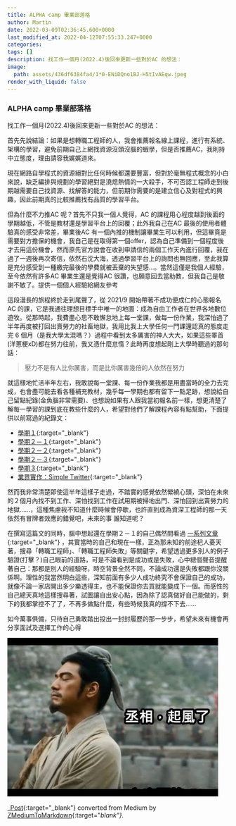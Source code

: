 ```yaml
---
title: ALPHA camp 畢業部落格
author: Martin
date: 2022-03-09T02:36:45.600+0000
last_modified_at: 2022-04-12T07:55:33.247+0000
categories: 
tags: []
description: 找工作一個月(2022.4)後回來更新一些對於AC 的想法：
image:
  path: assets/436df6384fa4/1*0-ENiDQno1BJ-H5tIvAEqw.jpeg
render_with_liquid: false
---
```


### ALPHA camp 畢業部落格

找工作一個月\(2022\.4\)後回來更新一些對於AC 的想法：

首先先說結論：如果是想轉職工程師的人，我會推薦報名線上課程，進行有系統、架構的學習，避免前期自己上網找資源沒頭沒腦的蝦學，但是否推薦AC，我則持中立態度，理由請容我娓娓道來。

現在網路自學程式的資源絕對比任何時候都還要豐富，但對於毫無程式概念的小白來說，缺乏編排與規劃的學習絕對是澆熄熱情的一大殺手，不可否認工程師走到後期越需要自己找資源、找解答的能力，但前期你需要的是建立信心及對程式的興趣，因此前期真的比較推薦找有品質的學習平台。

但為什麼不力推AC 呢？首先不只我一個人覺得，AC 的課程用心程度越到後面的學期越低，不管是教材還是學習平台上的回覆；此外我自己在AC 最後的使用者體驗真的感受非常差，畢業後AC 有一個內推的機制讓畢業生可以利用，但這畢竟是需要對方擔保的機會，我自己是在取得第一個offer，認為自己準備到一個程度後才去用這份機會，然而原先官方說會在收到申請信的兩個工作天內進行回覆，我在過了一週後再次寄信，依然石沈大海，透過學習平台上的詢問也無回應，至此我算是充分感受到一種繳完最後的學費就被丟棄的失望感…。當然這僅是我個人經驗，至今依然有許多AC 畢業生還是覺得AC 很讚，也願意回去當助教，但我自己是敬謝不敏了。提供一個個人經驗給網友參考

這段漫長的旅程終於走到尾聲了，從 2021/9 開始帶著不成功便成仁的心態報名 AC 的課，它是我通往理想目標手中唯一的地圖：成為自由工作者在世界各地數位遊牧。從那時起，我費盡心思不敢懈怠地上每一堂課，做每一份作業，我深怕過了半年再度被打回出賣勞力的社畜地獄，我用比我上大學任何一門課還認真的態度走完 6 個月（是我大學太混嗎？）過程中看到太多厲害的神人大大，如果這些睪首\(洋蔥梗xD\)都在努力往前，我又憑什麼怠惰？此時再度想起剛上大學時聽過的那句話：


> 壓力不是有人比你厲害，而是比你厲害幾倍的人依然在努力 





就這樣地忙活半年左右，我敢說每一堂課、每一份作業我都是用盡當時的全力去完成，也會盡可能去看各種補充教材，幾乎每一學期也都有留下一點足跡，想說給自己留點紀錄\(金魚腦非常需要\)、也想說如果有人跟我當初報名前一樣，想更清楚了解每一學習的課到底在教些什麼的人，希望對他們了解課程內容有點幫助，下面提供以前寫過的紀錄文：
- [學期１](https://medium.com/@martin87713/學期一-程式設計入門-f17117c771ec?source=list-8e70638264dd--------2-------c19d2d8e556a------------------------){:target="_blank"}
- [學期２－１](https://medium.com/@martin87713/學期2-1-javascript前端開發-972a1d07ecf4?source=list-8e70638264dd--------3-------c19d2d8e556a------------------------){:target="_blank"}
- [學期２－２](https://medium.com/@martin87713/學期2-2-軟體開發實務入門-5dde6d7531c7?source=list-8e70638264dd--------4-------c19d2d8e556a------------------------){:target="_blank"}
- [學期２－３](https://medium.com/@martin87713/學期-2-3-後端開發實務-af03abe5b1e7?source=list-8e70638264dd--------6-------c19d2d8e556a------------------------){:target="_blank"}
- [學期３](https://medium.com/@martin87713/學期３-軟體工程師養成-4f280caa1b32?source=list-8e70638264dd--------1-------c19d2d8e556a------------------------){:target="_blank"}
- [業界實作：Simple Twitter](https://medium.com/@martin87713/學期３-業界實踐-simple-twitter-專案-e0fd671fe8f3?source=list-8e70638264dd--------0-------c19d2d8e556a------------------------){:target="_blank"}


然而我非常清楚即使這半年這樣子走過，不踏實的感覺依然縈繞心頭，深怕在未來的２個月內找不到工作、深怕找到工作在試用期被掃地出門、深怕回到出賣勞力的地獄……，這種焦慮我不知道什麼時候會停歇，也許直到成為資深工程師的那一天依然有冒牌者效應的錯覺吧，未來的事 誰知道呢？

在撰寫這篇文的同時，腦中想起還在學期２－１的自己偶然間看過 [一系列文章](https://ithelp.ithome.com.tw/users/20119529/ironman/3107){:target="_blank"} ，其實當時的自己和現在一樣，正為那未知的前途杞人憂天著，搜尋「轉職工程師」、「轉職工程師失敗」等關鍵字，希望透過更多別人的例子驗證\(打擊？\)自己眼前的道路，可是不論看到是成功或是失敗，心中總個聲音提醒著自己：那都是別人的經驗呀，時空背景全然不同，不論成功還是失敗都跟你沒關係啊。理性的我當然明白這些，深知前面有多少人成功終究不會保證自己的成功，就像不論一家店開出多少樂透得主，也不能保證你去買就能變成下一個。而感性的自己總天真地這樣搜尋著，試圖讓自出安心點，因為除了認真做好自己能做的，剩下的我都掌控不了了，不再多做點什麼，有些時候我真的撐不下去……

如今萬事俱備，只待自己勇敢踏出投出一封封履歷的那一步步，希望未來有機會再分享面試及選擇工作的心得


![](/assets/436df6384fa4/1*0-ENiDQno1BJ-H5tIvAEqw.jpeg)




_[Post](https://medium.com/@martin87713/alpha-camp-%E7%95%A2%E6%A5%AD%E9%83%A8%E8%90%BD%E6%A0%BC-436df6384fa4){:target="_blank"} converted from Medium by [ZMediumToMarkdown](https://github.com/ZhgChgLi/ZMediumToMarkdown){:target="_blank"}._
